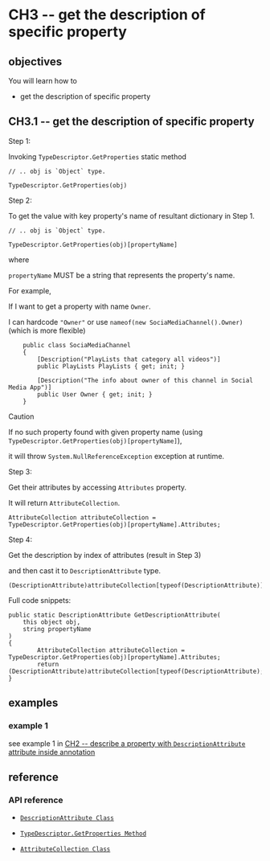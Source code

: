 # CH3 -- get the description of specific property
## objectives
You will learn how to

+ get the description of specific property

## CH3.1 -- get the description of specific property

Step 1:

Invoking `TypeDescriptor.GetProperties` static method

```
// .. obj is `Object` type.

TypeDescriptor.GetProperties(obj)
```

Step 2:

To get the value with key property's name of resultant dictionary in Step 1.

```
// .. obj is `Object` type.

TypeDescriptor.GetProperties(obj)[propertyName]
```

where

`propertyName` MUST be a string that represents the property's name.

For example,

If I want to get a property with name `Owner`.

I can hardcode `"Owner"` or use `nameof(new SociaMediaChannel().Owner)` (which is more flexible)

```
    public class SociaMediaChannel
    {
        [Description("PlayLists that category all videos")]
        public PlayLists PlayLists { get; init; }

        [Description("The info about owner of this channel in Social Media App")]
        public User Owner { get; init; }
    }
```

> [!CAUTION]
> If no such property found with given property name (using `TypeDescriptor.GetProperties(obj)[propertyName]`),
>
> it will throw `System.NullReferenceException` exception at runtime.

Step 3:

Get their attributes by accessing `Attributes` property.

It will return `AttributeCollection`.

```
AttributeCollection attributeCollection = TypeDescriptor.GetProperties(obj)[propertyName].Attributes;
```

Step 4:

Get the description by index of attributes (result in Step 3) 

and then cast it to `DescriptionAttribute` type. 

```
(DescriptionAttribute)attributeCollection[typeof(DescriptionAttribute)];
```

Full code snippets:

```
public static DescriptionAttribute GetDescriptionAttribute(
    this object obj,
    string propertyName
)
{
        AttributeCollection attributeCollection = TypeDescriptor.GetProperties(obj)[propertyName].Attributes;
        return (DescriptionAttribute)attributeCollection[typeof(DescriptionAttribute);
}
```

## examples
### example 1
see example 1 in [CH2 -- describe a property with `DescriptionAttribute` attribute inside annotation](CH2%20--%20describe%20a%20property%20with%20`DescriptionAttribute`%20attribute%20inside%20annotation.md)

## reference
### API reference
+ [`DescriptionAttribute Class`](https://learn.microsoft.com/en-us/dotnet/api/system.componentmodel.descriptionattribute?view=net-8.0)

+ [`TypeDescriptor.GetProperties Method`](https://learn.microsoft.com/en-us/dotnet/api/system.componentmodel.typedescriptor.getproperties?view=net-8.0)

+ [`AttributeCollection Class`](https://learn.microsoft.com/en-us/dotnet/api/system.componentmodel.attributecollection?view=net-9.0)